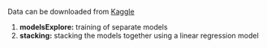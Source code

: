 Data can be downloaded from [Kaggle](https://www.kaggle.com/c/house-prices-advanced-regression-techniques/data)

1. **modelsExplore:** training of separate models
2. **stacking:** stacking the models together using a linear regression model 
